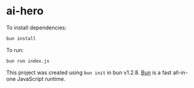 # ai-hero

To install dependencies:

```bash
bun install
```

To run:

```bash
bun run index.js
```

This project was created using `bun init` in bun v1.2.8. [Bun](https://bun.sh) is a fast all-in-one JavaScript runtime.
